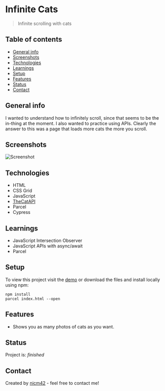 # Infinite Cats
> Infinite scrolling with cats

## Table of contents
* [General info](#general-info)
* [Screenshots](#screenshots)
* [Technologies](#technologies)
* [Learnings](#learnings)
* [Setup](#setup)
* [Features](#features)
* [Status](#status)
* [Contact](#contact)

## General info
I wanted to understand how to infinitely scroll, since that seems to be the in-thing at the moment. I also wanted to practice using APIs. Clearly the answer to this was a page that loads more cats the more you scroll.

## Screenshots
![Screenshot](screenshot.gif)

## Technologies
* HTML
* CSS Grid
* JavaScript
* [TheCatAPI](https://thecatapi.com/)
* Parcel
* Cypress

## Learnings
* JavaScript Intersection Observer
* JavaScript APIs with async/await
* Parcel

## Setup
To view this project visit the [demo](https://infinite-cats.netlify.app/) or download the files and install locally using npm:
```
npm install
parcel index.html --open
```

## Features
* Shows you as many photos of cats as you want.

## Status
Project is: _finished_

## Contact
Created by [nicm42](https://twitter.com/nicm4242/) - feel free to contact me!
